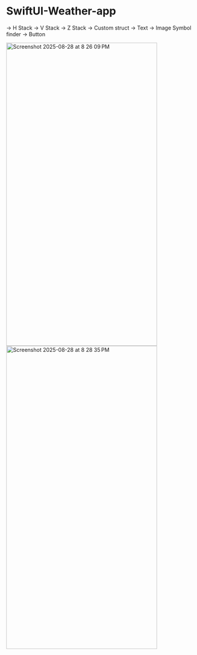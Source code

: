 # SwiftUI-Weather-app
-> H Stack
-> V Stack 
-> Z Stack
-> Custom struct 
-> Text 
-> Image Symbol finder 
-> Button 

<img width="400" height="805" alt="Screenshot 2025-08-28 at 8 26 09 PM" src="https://github.com/user-attachments/assets/0104b749-a92a-425d-8025-0f2427ce527a" />
<img width="400" height="805" alt="Screenshot 2025-08-28 at 8 28 35 PM" src="https://github.com/user-attachments/assets/96003225-914a-40b6-9c0b-fc57c7c412c1" />
